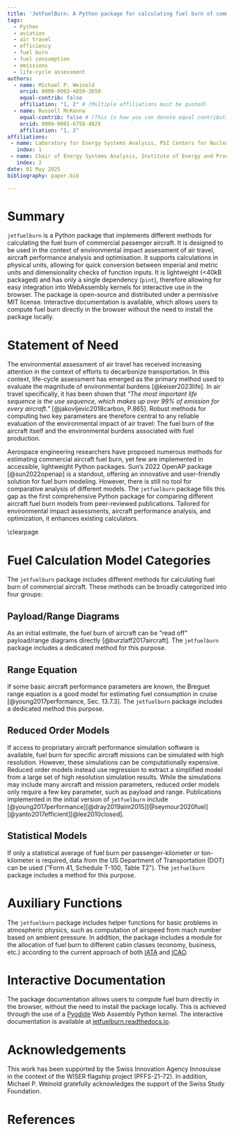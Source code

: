 ```yaml
---
title: 'JetFuelBurn: A Python package for calculating fuel burn of commercial aircraft'
tags:
  - Python
  - aviation
  - air travel
  - efficiency
  - fuel burn
  - fuel consumption
  - emissions
  - life-cycle assessment
authors:
  - name: Michael P. Weinold
    orcid: 0000-0003-4859-2650
    equal-contrib: false
    affiliation: "1, 2" # (Multiple affiliations must be quoted)
  - name: Russell McKenna
    equal-contrib: false # (This is how you can denote equal contributions between multiple authors)
    orcid: 0000-0001-6758-482X
    affiliation: "1, 2"
affiliations:
 - name: Laboratory for Energy Systems Analysis, PSI Centers for Nuclear Engineering \& Sciences and Energy \& Environmental Sciences, Villigen, Switzerland
   index: 1
 - name: Chair of Energy Systems Analysis, Institute of Energy and Process Engineering, Department of Mechanical and Process Engineering, ETH Zurich, Zurich, Switzerland
   index: 2
date: 01 May 2025
bibliography: paper.bib

---
```


# Summary

`jetfuelburn` is a Python package that implements different methods for calculating the fuel burn of commercial passenger aircraft. It is designed to be used in the context of environmental impact assessment of air travel, aircraft performance analysis and optimisation. It supports calculations in physical units, allowing for quick conversion between imperial and metric units and dimensionality checks of function inputs. It is lightweight (<40kB packaged) and has only a single dependency (`pint`), therefore allowing for easy integration into WebAssembly kernels for interactive use in the browser. The package is open-source and distributed under a permissive MIT license. Interactive documentation is available, which allows users to compute fuel burn directly in the browser without the need to install the package locally.

# Statement of Need

The environmental assessment of air travel has received increasing attention in the context of efforts to decarbonize transportation. In this context, life-cycle assessment has emerged as the primary method used to evaluate the magnitude of environmental burdens [@keiser2023life]. In air travel specifically, it has been shown that _"The most important life sequence is the use sequence, which makes up over 99\% of emission for every aircraft."_ [@jakovljevic2018carbon, P.865]. Robust methods for computing two key parameters are therefore central to any reliable evaluation of the environmental impact of air travel: The fuel burn of the aircraft itself and the environmental burdens associated with fuel production.

Aerospace engineering researchers have proposed numerous methods for estimating commercial aircraft fuel burn, yet few are implemented in accessible, lightweight Python packages. Sun’s 2022 OpenAP package [@sun2022openap] is a standout, offering an innovative and user-friendly solution for fuel burn modeling. However, there is still no tool for comparative analysis of different models. The `jetfuelburn` package fills this gap as the first comprehensive Python package for comparing different aircraft fuel burn models from peer-reviewed publications. Tailored for environmental impact assessments, aircraft performance analysis, and optimization, it enhances existing calculators.

\clearpage

# Fuel Calculation Model Categories

The `jetfuelburn` package includes different methods for calculating fuel burn of commercial aircraft. These methods can be broadly categorized into four groups:

## Payload/Range Diagrams

As an initial estimate, the fuel burn of aircraft can be "read off" payload/range diagrams directly [@burzlaff2017aircraft]. The `jetfuelburn` package includes a dedicated method for this purpose.

## Range Equation

If some basic aircraft performance parameters are known, the Breguet range equation is a good model for estimating fuel consumption in cruise [@young2017performance, Sec. 13.7.3]. The `jetfuelburn` package includes a dedicated method this purpose.

## Reduced Order Models

If access to propriatary aircraft performance simulation software is available, fuel burn for specific aircraft missions can be simulated with high resolution. However, these simulations can be computationally expensive. Reduced order models instead use regression to extract a simplified model from a large set of high resolution simulation results. While the simulations may include many aircraft and mission parameters, reduced order models only require a few key parameter, such as payload and range. Publications implemented in the initial version of `jetfuelburn` include [@young2017performance][@dray2019aim2015][@seymour2020fuel][@yanto2017efficient][@lee2010closed].

## Statistical Models

If only a statistical average of fuel burn per passenger-kilometer or ton-kilometer is required, data from the US Department of Transportation (DOT) can be used ("Form 41, Schedule T-100, Table T2"). The `jetfuelburn` package includes a method for this purpose.

# Auxiliary Functions

The `jetfuelburn` package includes helper functions for basic problems in atmospheric physics, such as computation of airspeed from mach number based on ambient pressure. In addition, the package includes a module for the allocation of fuel burn to different cabin classes (economy, business, etc.) according to the current approach of both [IATA]((https://web.archive.org/web/20230526103741/https://www.iata.org/contentassets/139d686fa8f34c4ba7a41f7ba3e026e7/iata-rp-1726_passenger-co2.pdf)) and [ICAO]((https://web.archive.org/web/20240826103513/https://applications.icao.int/icec/Methodology%20ICAO%20Carbon%20Emissions%20Calculator_v13_Final.pdf)).

# Interactive Documentation

The package documentation allows users to compute fuel burn directly in the browser, without the need to install the package locally. This is achieved through the use of a [Pyodide](https://pyodide.org/en/stable/) Web Assembly Python kernel. The interactive documentation is available at [jetfuelburn.readthedocs.io](https://jetfuelburn.readthedocs.io).

# Acknowledgements

This work has been supported by the Swiss Innovation Agency Innosuisse in the context of the WISER flagship project (PFFS-21-72). In addition, Michael P. Weinold gratefully acknowledges the support of the Swiss Study Foundation.

# References